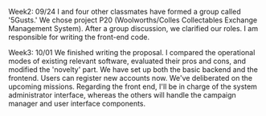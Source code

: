 Week2: 09/24
I and four other classmates have formed a group called '5Gusts.' We chose project P20 (Woolworths/Colles Collectables Exchange Management System). After a group discussion, we clarified our roles. I am responsible for writing the front-end code.



Week3: 10/01
We finished writing the proposal. I compared the operational modes of existing relevant software, evaluated their pros and cons, and modified the 'novelty' part.
We have set up both the basic backend and the frontend. Users can register new accounts now.
We've deliberated on the upcoming missions. Regarding the front end, I'll be in charge of the system administrator interface, whereas the others will handle the campaign manager and user interface components.
